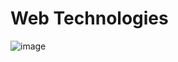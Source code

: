 
# Web Technologies 


![image](https://user-images.githubusercontent.com/67835881/117105194-28254780-ad9b-11eb-8151-58cfe0054559.png)


